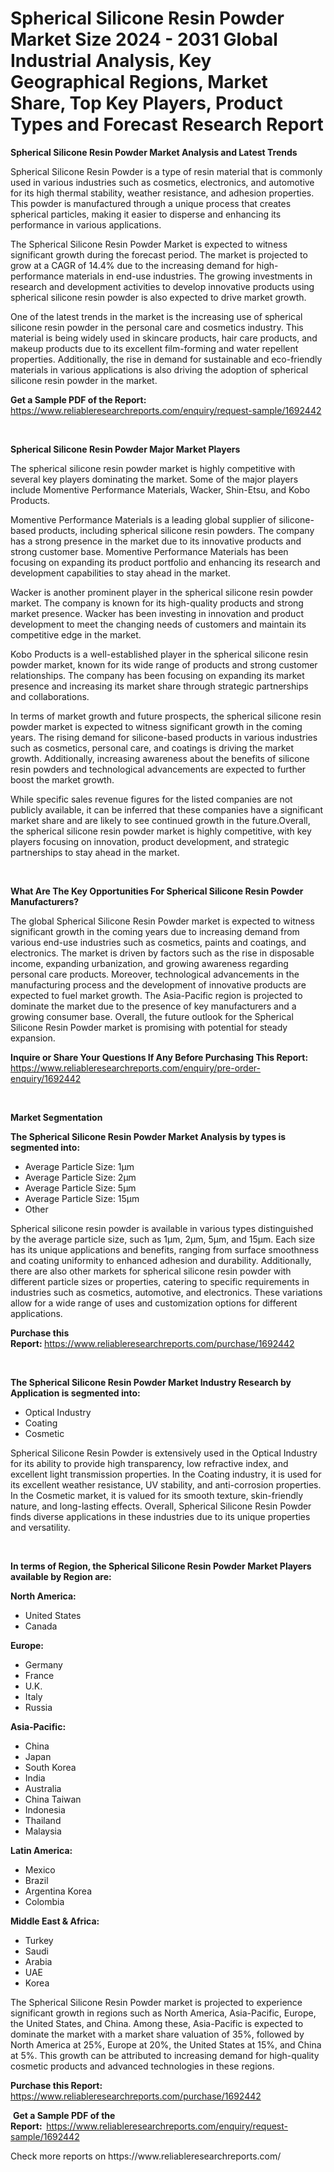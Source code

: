<p><h1>Spherical Silicone Resin Powder Market Size 2024 - 2031 Global Industrial Analysis, Key Geographical Regions, Market Share, Top Key Players, Product Types and Forecast Research Report</h1></p><p><strong>Spherical Silicone Resin Powder Market Analysis and Latest Trends</strong></p>
<p><p>Spherical Silicone Resin Powder is a type of resin material that is commonly used in various industries such as cosmetics, electronics, and automotive for its high thermal stability, weather resistance, and adhesion properties. This powder is manufactured through a unique process that creates spherical particles, making it easier to disperse and enhancing its performance in various applications.</p><p>The Spherical Silicone Resin Powder Market is expected to witness significant growth during the forecast period. The market is projected to grow at a CAGR of 14.4% due to the increasing demand for high-performance materials in end-use industries. The growing investments in research and development activities to develop innovative products using spherical silicone resin powder is also expected to drive market growth.</p><p>One of the latest trends in the market is the increasing use of spherical silicone resin powder in the personal care and cosmetics industry. This material is being widely used in skincare products, hair care products, and makeup products due to its excellent film-forming and water repellent properties. Additionally, the rise in demand for sustainable and eco-friendly materials in various applications is also driving the adoption of spherical silicone resin powder in the market.</p></p>
<p><strong>Get a Sample PDF of the Report:&nbsp;</strong> <a href="https://www.reliableresearchreports.com/enquiry/request-sample/1692442">https://www.reliableresearchreports.com/enquiry/request-sample/1692442</a></p>
<p>&nbsp;</p>
<p><strong>Spherical Silicone Resin Powder Major Market Players</strong></p>
<p><p>The spherical silicone resin powder market is highly competitive with several key players dominating the market. Some of the major players include Momentive Performance Materials, Wacker, Shin-Etsu, and Kobo Products.</p><p>Momentive Performance Materials is a leading global supplier of silicone-based products, including spherical silicone resin powders. The company has a strong presence in the market due to its innovative products and strong customer base. Momentive Performance Materials has been focusing on expanding its product portfolio and enhancing its research and development capabilities to stay ahead in the market.</p><p>Wacker is another prominent player in the spherical silicone resin powder market. The company is known for its high-quality products and strong market presence. Wacker has been investing in innovation and product development to meet the changing needs of customers and maintain its competitive edge in the market.</p><p>Kobo Products is a well-established player in the spherical silicone resin powder market, known for its wide range of products and strong customer relationships. The company has been focusing on expanding its market presence and increasing its market share through strategic partnerships and collaborations.</p><p>In terms of market growth and future prospects, the spherical silicone resin powder market is expected to witness significant growth in the coming years. The rising demand for silicone-based products in various industries such as cosmetics, personal care, and coatings is driving the market growth. Additionally, increasing awareness about the benefits of silicone resin powders and technological advancements are expected to further boost the market growth.</p><p>While specific sales revenue figures for the listed companies are not publicly available, it can be inferred that these companies have a significant market share and are likely to see continued growth in the future.Overall, the spherical silicone resin powder market is highly competitive, with key players focusing on innovation, product development, and strategic partnerships to stay ahead in the market.</p></p>
<p>&nbsp;</p>
<p><strong>What Are The Key Opportunities For Spherical Silicone Resin Powder Manufacturers?</strong></p>
<p><p>The global Spherical Silicone Resin Powder market is expected to witness significant growth in the coming years due to increasing demand from various end-use industries such as cosmetics, paints and coatings, and electronics. The market is driven by factors such as the rise in disposable income, expanding urbanization, and growing awareness regarding personal care products. Moreover, technological advancements in the manufacturing process and the development of innovative products are expected to fuel market growth. The Asia-Pacific region is projected to dominate the market due to the presence of key manufacturers and a growing consumer base. Overall, the future outlook for the Spherical Silicone Resin Powder market is promising with potential for steady expansion.</p></p>
<p><strong>Inquire or Share Your Questions If Any Before Purchasing This Report:</strong> <a href="https://www.reliableresearchreports.com/enquiry/pre-order-enquiry/1692442">https://www.reliableresearchreports.com/enquiry/pre-order-enquiry/1692442</a></p>
<p>&nbsp;</p>
<p><strong>Market Segmentation</strong></p>
<p><strong>The Spherical Silicone Resin Powder Market Analysis by types is segmented into:</strong></p>
<p><ul><li>Average Particle Size: 1µm</li><li>Average Particle Size: 2µm</li><li>Average Particle Size: 5µm</li><li>Average Particle Size: 15µm</li><li>Other</li></ul></p>
<p><p>Spherical silicone resin powder is available in various types distinguished by the average particle size, such as 1µm, 2µm, 5µm, and 15µm. Each size has its unique applications and benefits, ranging from surface smoothness and coating uniformity to enhanced adhesion and durability. Additionally, there are also other markets for spherical silicone resin powder with different particle sizes or properties, catering to specific requirements in industries such as cosmetics, automotive, and electronics. These variations allow for a wide range of uses and customization options for different applications.</p></p>
<p><strong>Purchase this Report:&nbsp;</strong><a href="https://www.reliableresearchreports.com/purchase/1692442">https://www.reliableresearchreports.com/purchase/1692442</a></p>
<p>&nbsp;</p>
<p><strong>The Spherical Silicone Resin Powder Market Industry Research by Application is segmented into:</strong></p>
<p><ul><li>Optical Industry</li><li>Coating</li><li>Cosmetic</li></ul></p>
<p><p>Spherical Silicone Resin Powder is extensively used in the Optical Industry for its ability to provide high transparency, low refractive index, and excellent light transmission properties. In the Coating industry, it is used for its excellent weather resistance, UV stability, and anti-corrosion properties. In the Cosmetic market, it is valued for its smooth texture, skin-friendly nature, and long-lasting effects. Overall, Spherical Silicone Resin Powder finds diverse applications in these industries due to its unique properties and versatility.</p></p>
<p>&nbsp;</p>
<p><strong>In terms of Region, the Spherical Silicone Resin Powder Market Players available by Region are:</strong></p>
<p>
    <p> <strong> North America: </strong>
        <ul>
            <li>United States</li>
            <li>Canada</li>
        </ul>
        </p> 
    <p> <strong> Europe: </strong>
        <ul>
            <li>Germany</li>
            <li>France</li>
            <li>U.K.</li>
            <li>Italy</li>
            <li>Russia</li>
        </ul>
        </p> 
    <p> <strong> Asia-Pacific: </strong>
        <ul>
            <li>China</li>
            <li>Japan</li>
            <li>South Korea</li>
            <li>India</li>
            <li>Australia</li>
            <li>China Taiwan</li>
            <li>Indonesia</li>
            <li>Thailand</li>
            <li>Malaysia</li>
        </ul>
        </p> 
    <p> <strong> Latin America: </strong>
        <ul>
            <li>Mexico</li>
            <li>Brazil</li>
            <li>Argentina Korea</li>
            <li>Colombia</li>
        </ul>
        </p> 
    <p> <strong> Middle East & Africa: </strong>
        <ul>
            <li>Turkey</li>
            <li>Saudi</li>
            <li>Arabia</li>
            <li>UAE</li>
            <li>Korea</li>
        </ul>
    </p>
    </p>
<p><p>The Spherical Silicone Resin Powder market is projected to experience significant growth in regions such as North America, Asia-Pacific, Europe, the United States, and China. Among these, Asia-Pacific is expected to dominate the market with a market share valuation of 35%, followed by North America at 25%, Europe at 20%, the United States at 15%, and China at 5%. This growth can be attributed to increasing demand for high-quality cosmetic products and advanced technologies in these regions.</p></p>
<p><strong>Purchase this Report: </strong><a href="https://www.reliableresearchreports.com/purchase/1692442">https://www.reliableresearchreports.com/purchase/1692442</a></p>
<p>&nbsp;<strong>Get a Sample PDF of the Report:&nbsp;&nbsp;</strong><a href="https://www.reliableresearchreports.com/enquiry/request-sample/1692442">https://www.reliableresearchreports.com/enquiry/request-sample/1692442</a></p>
<p><strong></strong></p>
<p>Check more reports on https://www.reliableresearchreports.com/</p>